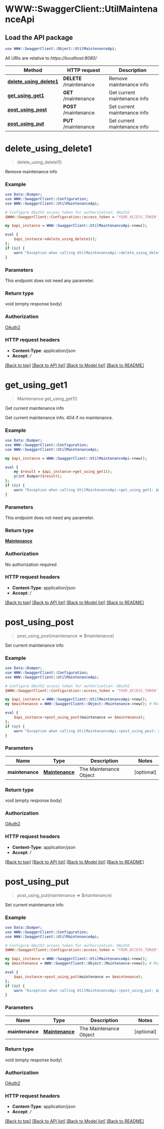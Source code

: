 # WWW::SwaggerClient::UtilMaintenanceApi

## Load the API package
```perl
use WWW::SwaggerClient::Object::UtilMaintenanceApi;
```

All URIs are relative to *https://localhost:8080/*

Method | HTTP request | Description
------------- | ------------- | -------------
[**delete_using_delete1**](UtilMaintenanceApi.md#delete_using_delete1) | **DELETE** /maintenance | Remove maintenance info
[**get_using_get1**](UtilMaintenanceApi.md#get_using_get1) | **GET** /maintenance | Get current maintenance info
[**post_using_post**](UtilMaintenanceApi.md#post_using_post) | **POST** /maintenance | Set current maintenance info
[**post_using_put**](UtilMaintenanceApi.md#post_using_put) | **PUT** /maintenance | Set current maintenance info


# **delete_using_delete1**
> delete_using_delete1()

Remove maintenance info

### Example 
```perl
use Data::Dumper;
use WWW::SwaggerClient::Configuration;
use WWW::SwaggerClient::UtilMaintenanceApi;

# Configure OAuth2 access token for authorization: OAuth2
$WWW::SwaggerClient::Configuration::access_token = 'YOUR_ACCESS_TOKEN';

my $api_instance = WWW::SwaggerClient::UtilMaintenanceApi->new();

eval { 
    $api_instance->delete_using_delete1();
};
if ($@) {
    warn "Exception when calling UtilMaintenanceApi->delete_using_delete1: $@\n";
}
```

### Parameters
This endpoint does not need any parameter.

### Return type

void (empty response body)

### Authorization

[OAuth2](../README.md#OAuth2)

### HTTP request headers

 - **Content-Type**: application/json
 - **Accept**: */*

[[Back to top]](#) [[Back to API list]](../README.md#documentation-for-api-endpoints) [[Back to Model list]](../README.md#documentation-for-models) [[Back to README]](../README.md)

# **get_using_get1**
> Maintenance get_using_get1()

Get current maintenance info

Get current maintenance info. 404 if no maintenance.

### Example 
```perl
use Data::Dumper;
use WWW::SwaggerClient::Configuration;
use WWW::SwaggerClient::UtilMaintenanceApi;

my $api_instance = WWW::SwaggerClient::UtilMaintenanceApi->new();

eval { 
    my $result = $api_instance->get_using_get1();
    print Dumper($result);
};
if ($@) {
    warn "Exception when calling UtilMaintenanceApi->get_using_get1: $@\n";
}
```

### Parameters
This endpoint does not need any parameter.

### Return type

[**Maintenance**](Maintenance.md)

### Authorization

No authorization required

### HTTP request headers

 - **Content-Type**: application/json
 - **Accept**: */*

[[Back to top]](#) [[Back to API list]](../README.md#documentation-for-api-endpoints) [[Back to Model list]](../README.md#documentation-for-models) [[Back to README]](../README.md)

# **post_using_post**
> post_using_post(maintenance => $maintenance)

Set current maintenance info

### Example 
```perl
use Data::Dumper;
use WWW::SwaggerClient::Configuration;
use WWW::SwaggerClient::UtilMaintenanceApi;

# Configure OAuth2 access token for authorization: OAuth2
$WWW::SwaggerClient::Configuration::access_token = 'YOUR_ACCESS_TOKEN';

my $api_instance = WWW::SwaggerClient::UtilMaintenanceApi->new();
my $maintenance = WWW::SwaggerClient::Object::Maintenance->new(); # Maintenance | The Maintenance Object

eval { 
    $api_instance->post_using_post(maintenance => $maintenance);
};
if ($@) {
    warn "Exception when calling UtilMaintenanceApi->post_using_post: $@\n";
}
```

### Parameters

Name | Type | Description  | Notes
------------- | ------------- | ------------- | -------------
 **maintenance** | [**Maintenance**](Maintenance.md)| The Maintenance Object | [optional] 

### Return type

void (empty response body)

### Authorization

[OAuth2](../README.md#OAuth2)

### HTTP request headers

 - **Content-Type**: application/json
 - **Accept**: */*

[[Back to top]](#) [[Back to API list]](../README.md#documentation-for-api-endpoints) [[Back to Model list]](../README.md#documentation-for-models) [[Back to README]](../README.md)

# **post_using_put**
> post_using_put(maintenance => $maintenance)

Set current maintenance info

### Example 
```perl
use Data::Dumper;
use WWW::SwaggerClient::Configuration;
use WWW::SwaggerClient::UtilMaintenanceApi;

# Configure OAuth2 access token for authorization: OAuth2
$WWW::SwaggerClient::Configuration::access_token = 'YOUR_ACCESS_TOKEN';

my $api_instance = WWW::SwaggerClient::UtilMaintenanceApi->new();
my $maintenance = WWW::SwaggerClient::Object::Maintenance->new(); # Maintenance | The Maintenance Object

eval { 
    $api_instance->post_using_put(maintenance => $maintenance);
};
if ($@) {
    warn "Exception when calling UtilMaintenanceApi->post_using_put: $@\n";
}
```

### Parameters

Name | Type | Description  | Notes
------------- | ------------- | ------------- | -------------
 **maintenance** | [**Maintenance**](Maintenance.md)| The Maintenance Object | [optional] 

### Return type

void (empty response body)

### Authorization

[OAuth2](../README.md#OAuth2)

### HTTP request headers

 - **Content-Type**: application/json
 - **Accept**: */*

[[Back to top]](#) [[Back to API list]](../README.md#documentation-for-api-endpoints) [[Back to Model list]](../README.md#documentation-for-models) [[Back to README]](../README.md)

